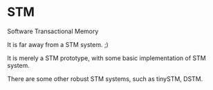 # STM
Software Transactional Memory

It is far away from a STM system. ;)

It is merely a STM prototype, with some basic implementation of STM system.

There are some other robust STM systems, such as tinySTM, DSTM.
